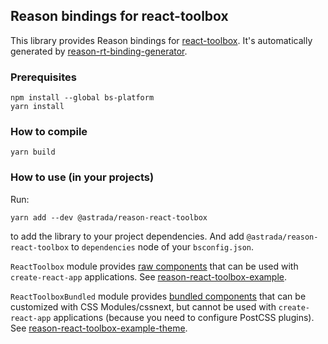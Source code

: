 Reason bindings for react-toolbox
---------------------------------

This library provides Reason bindings for
[react-toolbox](http://react-toolbox.io). It's automatically generated by
[reason-rt-binding-generator](https://github.com/astrada/reason-rt-binding-generator).

### Prerequisites

    npm install --global bs-platform
    yarn install

### How to compile

    yarn build

### How to use (in your projects)

Run:

    yarn add --dev @astrada/reason-react-toolbox

to add the library to your project dependencies. And add
`@astrada/reason-react-toolbox` to `dependencies` node of your
`bsconfig.json`.

`ReactToolbox` module provides [raw
components](https://github.com/react-toolbox/react-toolbox#raw-component) that
can be used with `create-react-app` applications. See
[reason-react-toolbox-example](https://github.com/astrada/reason-react-toolbox-example.git).

`ReactToolboxBundled` module provides [bundled
components](https://github.com/react-toolbox/react-toolbox#bundled-component)
that can be customized with CSS Modules/cssnext, but cannot be used with
`create-react-app` applications (because you need to configure PostCSS
plugins). See
[reason-react-toolbox-example-theme](https://github.com/astrada/reason-react-toolbox-example-theme.git).

